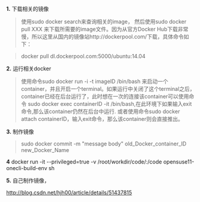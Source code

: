 **1.** 下载相关的镜像

> 使用sudo docker search来查询相关的image， 然后使用sudo docker pull XXX 来下载所需要的image文件。因为从官方Docker Hub下载非常慢，所以这里从国内的镜像站http://dockerpool.com/下载，具体命令如下：

> docker pull dl.dockerpool.com:5000/ubuntu:14.04

**2.** 运行相关docker

> 使用命令sudo docker run -i -t imageID /bin/bash 来启动一个container，并且开启一个terminal。如果运行中关闭了这个terminal之后，container已经在后台运行了，此时想在一次的连接该container可以使用命令 sudo docker exec containerID -it /bin/bash,在此环境下如果输入exit命令,那么该container仍然在后台中运行. 或者使用命令sudo docker attach containerID，输入exit命令，那么该container则会直接推出。

**3.** 制作镜像

> sudo docker commit -m "message body" old_Docker_container_ID new_Docker_Name

**4** docker run -it --privileged=true -v /root/workdir/code/:/code opensuse11-onecli-build-env sh

**5.** 自己制作镜像，

http://blog.csdn.net/hjh00/article/details/51437815
